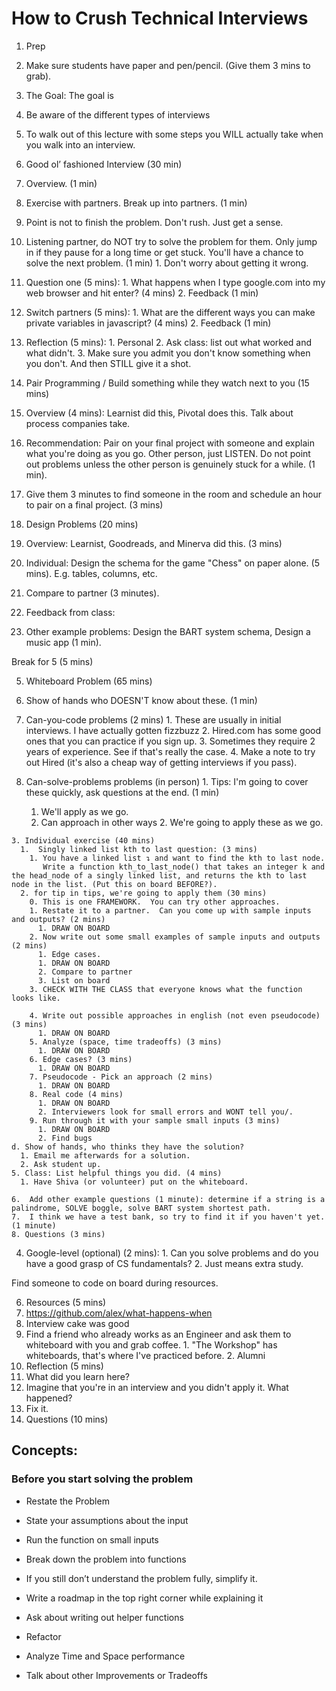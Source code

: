 # How to Crush Technical Interviews

1. Prep
  1. Make sure students have paper and pen/pencil. (Give them 3 mins to grab).

1. The Goal: The goal is
  1. Be aware of the different types of interviews
  2. To walk out of this lecture with some steps you WILL actually take when you walk into an interview.

1. Good ol’ fashioned Interview (30 min)
  0.  Overview. (1 min)
  1.  Exercise with partners.  Break up into partners. (1 min)
  2.  Point is not to finish the problem.  Don't rush.  Just get a sense.

  3.  Listening partner, do NOT try to solve the problem for them. Only jump in if they pause for a long time or get stuck.  You'll have a chance to solve the next problem. (1 min)
    1. Don't worry about getting it wrong.

  4.  Question one (5 mins):
    1. What happens when I type google.com into my web browser and hit enter? (4 mins)
    2. Feedback (1 min)

  5.  Switch partners (5 mins):
    1. What are the different ways you can make private variables in javascript? (4 mins)
    2. Feedback (1 min)

  6. Reflection (5 mins):
    1. Personal
    2. Ask class: list out what worked and what didn't.
    3. Make sure you admit you don't know something when you don't.  And then STILL give it a shot.

3. Pair Programming / Build something while they watch next to you (15 mins)
  1. Overview (4 mins): Learnist did this, Pivotal does this.  Talk about process companies take.

  2. Recommendation: Pair on your final project with someone and explain
  what you're doing as you go.  Other person, just LISTEN.  Do not point out problems unless the other person is genuinely stuck for a while. (1 min).

  2. Give them 3 minutes to find someone in the room and schedule an hour to pair on a final project. (3 mins)

4. Design Problems (20 mins)
  0. Overview: Learnist, Goodreads, and Minerva did this. (3 mins)
  1. Individual: Design the schema for the game "Chess" on paper alone. (5 mins).  E.g. tables, columns, etc.
  2. Compare to partner (3 minutes).
  3. Feedback from class:
  4. Other example problems: Design the BART system schema, Design a music app (1 min).

Break for 5 (5 mins)

5. Whiteboard Problem (65 mins)
  1.  Show of hands who DOESN'T know about these. (1 min)
  1. Can-you-code problems (2 mins)
    1. These are usually in initial interviews.  I have actually gotten fizzbuzz
    2. Hired.com has some good ones that you can practice if you sign up.
    3. Sometimes they require 2 years of experience. See if that's really the case.
    4. Make a note to try out Hired (it's also a cheap way of getting interviews if you pass).

  2. Can-solve-problems problems (in person)
    1. Tips: I'm going to cover these quickly, ask questions at the end. (1 min)
      1. We'll apply as we go.
      2. Can approach in other ways
    2. We're going to apply these as we go.

    3. Individual exercise (40 mins)
      1.  Singly linked list kth to last question: (3 mins)
        1. You have a linked list ↴ and want to find the kth to last node.
           Write a function kth_to_last_node() that takes an integer k and the head_node of a singly linked list, and returns the kth to last node in the list. (Put this on board BEFORE?).
      2. for tip in tips, we're going to apply them (30 mins)
        0. This is one FRAMEWORK.  You can try other approaches.
        1. Restate it to a partner.  Can you come up with sample inputs and outputs? (2 mins)
          1. DRAW ON BOARD
        2. Now write out some small examples of sample inputs and outputs (2 mins)
          1. Edge cases.
          1. DRAW ON BOARD
          2. Compare to partner
          3. List on board
        3. CHECK WITH THE CLASS that everyone knows what the function looks like.

        4. Write out possible approaches in english (not even pseudocode) (3 mins)
          1. DRAW ON BOARD
        5. Analyze (space, time tradeoffs) (3 mins)
          1. DRAW ON BOARD
        6. Edge cases? (3 mins)
          1. DRAW ON BOARD
        7. Pseudocode - Pick an approach (2 mins)
          1. DRAW ON BOARD
        8. Real code (4 mins)
          1. DRAW ON BOARD
          2. Interviewers look for small errors and WONT tell you/.
        9. Run through it with your sample small inputs (3 mins)
          1. DRAW ON BOARD
          2. Find bugs
    d. Show of hands, who thinks they have the solution?
      1. Email me afterwards for a solution.
      2. Ask student up.
    5. Class: List helpful things you did. (4 mins)
      1. Have Shiva (or volunteer) put on the whiteboard.

    6.  Add other example questions (1 minute): determine if a string is a palindrome, SOLVE boggle, solve BART system shortest path.
    7.  I think we have a test bank, so try to find it if you haven't yet. (1 minute)
    8. Questions (3 mins)

  4. Google-level (optional) (2 mins):
    1. Can you solve problems and do you have a good grasp of CS fundamentals?
    2. Just means extra study.

Find someone to code on board during resources.

6. Resources (5 mins)
  1. https://github.com/alex/what-happens-when
  2. Interview cake was good
  3.  Find a friend who already works as an Engineer and ask them to whiteboard with you and grab coffee.
    1. "The Workshop" has whiteboards, that's where I've practiced before.
    2. Alumni
7. Reflection (5 mins)
  1. What did you learn here?
  2. Imagine that you're in an interview and you didn't apply it.  What happened?
  3. Fix it.
8. Questions (10 mins)



## Concepts:

### Before you start solving the problem

- Restate the Problem
- State your assumptions about the input
- Run the function on small inputs
- Break down the problem into functions
- If you still don’t understand the problem fully, simplify it.
- Write a roadmap in the top right corner while explaining it

- Ask about writing out helper functions
- Refactor
- Analyze Time and Space performance
- Talk about other Improvements or Tradeoffs


